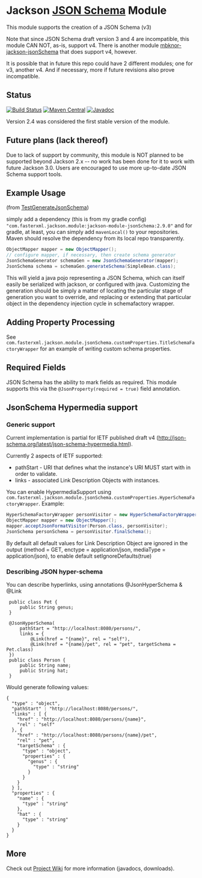 # Jackson [JSON Schema](http://json-schema.org/) Module

This module supports the creation of a JSON Schema (v3)

Note that since JSON Schema draft version 3 and 4 are incompatible, this module CAN NOT, as-is,
support v4. There is another module [mbknor-jackson-jsonSchema](https://github.com/mbknor/mbknor-jackson-jsonSchema) that does support v4, however.

It is possible that in future this repo could have 2 different modules; one for v3, another v4.
And if necessary, more if future revisions also prove incompatible.

## Status

[![Build Status](https://travis-ci.org/FasterXML/jackson-module-jsonSchema.svg)](https://travis-ci.org/FasterXML/jackson-module-jsonSchema)
[![Maven Central](https://maven-badges.herokuapp.com/maven-central/com.fasterxml.jackson.module/jackson-module-jsonSchema/badge.svg)](https://maven-badges.herokuapp.com/maven-central/com.fasterxml.jackson.module/jackson-module-jsonSchema/)
[![Javadoc](https://javadoc.io/badge/com.fasterxml.jackson.module/jackson-module-jsonSchema.svg)](http://www.javadoc.io/doc/com.fasterxml.jackson.module/jackson-module-jsonSchema)

Version 2.4 was considered the first stable version of the module.

## Future plans (lack thereof)

Due to lack of support by community, this module is NOT planned to be supported beyond
Jackson 2.x -- no work has been done for it to work with future Jackson 3.0.
Users are encouraged to use more up-to-date JSON Schema support tools.

## Example Usage

(from [TestGenerateJsonSchema](https://github.com/FasterXML/jackson-module-jsonSchema/blob/master/src/test/java/com/fasterxml/jackson/module/jsonSchema/TestGenerateJsonSchema.java#L136))

simply add a dependency (this is from my gradle config)
`"com.fasterxml.jackson.module:jackson-module-jsonSchema:2.9.0"`
and for gradle, at least, you can simply add `mavenLocal()` to your repositories. 
Maven should resolve the dependency from its local repo transparently.

```java
ObjectMapper mapper = new ObjectMapper();
// configure mapper, if necessary, then create schema generator
JsonSchemaGenerator schemaGen = new JsonSchemaGenerator(mapper);
JsonSchema schema = schemaGen.generateSchema(SimpleBean.class);
```

This will yield a java pojo representing a JSON Schema, which can itself easily be serialized with jackson, or configured with java. Customizing the generation should be simply a matter of locating the particular stage of generation you want to override, and replacing or extending that particular object in the dependency injection cycle in schemafactory wrapper.

## Adding Property Processing

See `com.fasterxml.jackson.module.jsonSchema.customProperties.TitleSchemaFactoryWrapper` for an example of writing custom schema properties.

## Required Fields

JSON Schema has the ability to mark fields as required. This module supports this via the `@JsonProperty(required = true)` field annotation.

## JsonSchema Hypermedia support
### Generic support
Current implementation is partial for IETF published draft v4 (http://json-schema.org/latest/json-schema-hypermedia.html).

Currently 2 aspects of IETF supported:
* pathStart - URI that defines what the instance's URI MUST start with in order to validate.
* links - associated Link Description Objects with instances.

You can enable HypermediaSupport using `com.fasterxml.jackson.module.jsonSchema.customProperties.HyperSchemaFactoryWrapper`.
Example:

```java
HyperSchemaFactoryWrapper personVisitor = new HyperSchemaFactoryWrapper();
ObjectMapper mapper = new ObjectMapper();
mapper.acceptJsonFormatVisitor(Person.class, personVisitor);
JsonSchema personSchema = personVisitor.finalSchema();
```

By default all default values for Link Description Object are ignored in the output (method = GET, enctype = application/json, mediaType = application/json), to enable default setIgnoreDefaults(true)

### Describing JSON hyper-schema

You can describe hyperlinks, using annotations @JsonHyperSchema & @Link

     public class Pet {
         public String genus;
     }

     @JsonHyperSchema(
         pathStart = "http://localhost:8080/persons/",
         links = {
             @Link(href = "{name}", rel = "self"),
             @Link(href = "{name}/pet", rel = "pet", targetSchema = Pet.class)
     })
     public class Person {
         public String name;
         public String hat;
     }

Would generate following values:

    {
      "type" : "object",
      "pathStart" : "http://localhost:8080/persons/",
      "links" : [ {
        "href" : "http://localhost:8080/persons/{name}",
        "rel" : "self"
      }, {
        "href" : "http://localhost:8080/persons/{name}/pet",
        "rel" : "pet",
        "targetSchema" : {
          "type" : "object",
          "properties" : {
            "genus" : {
              "type" : "string"
            }
          }
        }
      } ],
      "properties" : {
        "name" : {
          "type" : "string"
        },
        "hat" : {
          "type" : "string"
        }
      }
    }

## More

Check out [Project Wiki](http://github.com/FasterXML/jackson-module-jsonSchema/wiki) for more information (javadocs, downloads).
